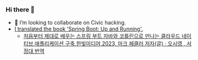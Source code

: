 ### Hi there 👋

- 🤝 I’m looking to collaborate on Civic hacking.
- [I translated the book 'Spring Boot: Up and Running'.](https://github.com/springboot-up-and-running/SpringBootUpAndRunning-Spring-Boot-3)
  - [처음부터 제대로 배우는 스프링 부트 자바와 코틀린으로 만나는 클라우드 네이티브 애플리케이션 구축,한빛미디어,2023, 마크 헤클러 저자(글) · 오시영 , 서정대 번역
](https://product.kyobobook.co.kr/detail/S000201866534)
